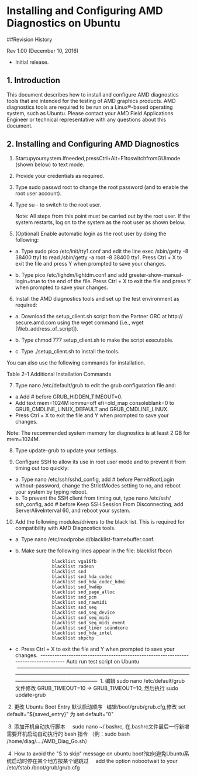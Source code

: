 # Installing and Configuring AMD Diagnostics on Ubuntu

##Revision History

Rev 1.00 (December 10, 2016)

* Initial release.

## 1. Introduction
This document describes how to install and configure AMD diagnostics tools that are intended for the testing of AMD graphics products. AMD diagnostics tools are required to be run on a Linux®-based operating system, such as Ubuntu.
Please contact your AMD Field Applications Engineer or technical representative with any questions about this document.


## 2. Installing and Configuring AMD Diagnostics

1. Startupyoursystem.Ifneeded,pressCtrl+Alt+F1toswitchfromGUImode (shown below) to text mode.

2. Provide your credentials as required.

3. Type sudo passwd root to change the root password (and to enable the root user account).

4. Type su - to switch to the root user.

	Note: All steps from this point must be carried out by the root user. If the
system restarts, log on to the system as the root user as shown below.

5. (Optional) Enable automatic login as the root user by doing the following:

  * a. Type sudo pico /etc/init/tty1.conf and edit the line exec /sbin/getty -8
38400 tty1 to read /sbin/getty -a root -8 38400 tty1.
Press Ctrl + X to exit the file and press Y when prompted to save your
changes.

  * b. Type pico /etc/lighdm/lightdm.conf and add greeter-show-manual-
login=true to the end of the file.
Press Ctrl + X to exit the file and press Y when prompted to save your
changes.


6. Install the AMD diagnostics tools and set up the test environment as required:

  * a. Download the setup_client.sh script from the Partner ORC at http:// secure.amd.com using the wget command (i.e., wget [Web_address_of_script]).
  
  * b. Type chmod 777 setup_client.sh to make the script executable.


  * c. Type ./setup_client.sh to install the tools.

  You can also use the following commands for installation.
  
  Table 2–1 Additional Installation Commands
  
  
7. Type nano /etc/default/grub to edit the grub configuration file and:
       
  * a.Add # before GRUB_HIDDEN_TIMEOUT=0.
  * Add text mem=1024M iommu=off efi=old_map consoleblank=0 to GRUB_CMDLINE_LINUX_DEFAULT and GRUB_CMDLINE_LINUX. 
  * Press Ctrl + X to exit the file and Y when prompted to save your changes.

  Note: The recommended system memory for diagnostics is at least 2 GB for mem=1024M.

8. Type update-grub to update your settings.

9. Configure SSH to allow its use in root user mode and to prevent it from timing out too quickly:

  * a. Type nano /etc/ssh/sshd_config, add # before PermitRootLogin without-password, change the StrictModes setting to no, and reboot your system by typing reboot.
  * b. To prevent the SSH client from timing out, type nano /etc/ssh/ ssh_config, add # before Keep SSH Session From Disconnecting, add ServerAliveInterval 60, and reboot your system.

10. Add the following modules/drivers to the black list. This is required for compatibility with AMD Diagnostics tools.

  * a. Type nano /etc/modprobe.d/blacklist-framebuffer.conf.
  * b. Make sure the following lines appear in the file:
  blacklist fbcon
  
                      blacklist vga16fb
                      blacklist radeon
                      blacklist snd
                      blacklist snd_hda_codec
                      blacklist snd_hda_codec_hdmi
                      blacklist snd_hwdep
                      blacklist snd_page_alloc
                      blacklist snd_pcm
                      blacklist snd_rawmidi
                      blacklist snd_seq
                      blacklist snd_seq_device
                      blacklist snd_seq_midi
                      blacklist snd_seq_midi_event
                      blacklist snd_timer soundcore
                      blacklist snd_hda_intel
                      blacklist shpchp
                      
   * c. Press Ctrl + X to exit the file and Y when prompted to save your changes.
  ------------------------------------------------------------------------------------
  Auto run test script on Ubuntu 
  ————————————————————————————————————————————————————————————————————————————————————
  1. 编辑 sudo nano /etc/default/grub 文件修改 GRUB_TIMEOUT=10 -> GRUB_TIMEOUT=10, 然后执行 sudo update-grub
  
  2. 更改 Ubuntu Boot Entry 默认启动顺序
     编辑/boot/grub/grub.cfg,修改 set default="${saved_entry}" 为 set default="0"
     
  3. 添加开机自动执行脚本
     sudo nano ~/.bashrc, 在.bashrc文件最后一行新增需要开机启动自动执行的 bash 指令 （例：sudo bash /home/diag/..../AMD_Diag_Go.sh）
     
  4. How to avoid the "S to skip" message on ubuntu boot?如何避免Ubuntu系统启动时停在某个地方按某个键跳过
     add the option nobootwait to your /etc/fstab  /boot/grub/grub.cfg

  
